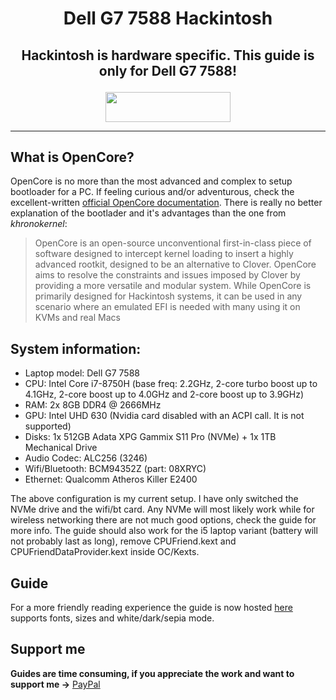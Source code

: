 # <p align="center">Dell G7 7588 Hackintosh<br/>
## <p align="center">Hackintosh is hardware specific. This guide is only for Dell G7 7588!<br/>

<p align="center">
	<img src="https://iili.io/JCfJ3u.png" width="200" height="48"/>
</p>

-----
	
## What is OpenCore?

OpenCore is no more than the most advanced and complex to setup bootloader for a PC. If feeling curious and/or adventurous, check the excellent-written [official OpenCore documentation](https://github.com/acidanthera/OpenCorePkg/raw/master/Docs/Configuration.pdf). There is really no better explanation of the bootlader and it's advantages than the one from _khronokernel_:

> OpenCore is an open-source unconventional first-in-class piece of software designed to intercept kernel loading to insert a highly advanced rootkit, designed to be an alternative to Clover. OpenCore aims to resolve the constraints and issues imposed by Clover by providing a more versatile and modular system. While OpenCore is primarily designed for Hackintosh systems, it can be used in any scenario where an emulated EFI is needed with many using it on KVMs and real Macs
	
## System information:

* Laptop model: Dell G7 7588
* CPU: Intel Core i7-8750H (base freq: 2.2GHz, 2-core turbo boost up to 4.1GHz, 2-core boost up to 4.0GHz and 2-core boost up to 3.9GHz)
* RAM: 2x 8GB DDR4 @ 2666MHz
* GPU: Intel UHD 630 (Nvidia card disabled with an ACPI call. It is not supported)
* Disks: 1x 512GB Adata XPG Gammix S11 Pro (NVMe) + 1x 1TB Mechanical Drive
* Audio Codec: ALC256 (3246)
* Wifi/Bluetooth: BCM94352Z (part: 08XRYC)
* Ethernet: Qualcomm Atheros Killer E2400

The above configuration is my current setup. I have only switched the NVMe drive and the wifi/bt card. Any NVMe will most likely work while for wireless networking there are not much good options, check the guide for more info. The guide should also work for the i5 laptop variant (battery will not probably last as long), remove CPUFriend.kext and CPUFriendDataProvider.kext inside OC/Kexts. 

## Guide

For a more friendly reading experience the guide is now hosted [here](https://juan-vc.github.io/oc-g7-guide/) supports fonts, sizes and white/dark/sepia mode.

## Support me

**Guides are time consuming, if you appreciate the work and want to support me ->** [PayPal](<https://www.paypal.me/juanvasquezcastro>)
